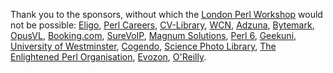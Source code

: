 Thank you to the sponsors, without which the
[London Perl Workshop](http://act.yapc.eu/lpw2017/) would not be possible:
[Eligo](https://eligo.co.uk),
[Perl Careers](https://perl.careers),
[CV-Library](https://www.cv-library.co.uk),
[WCN](https://www.wcn.uk),
[Adzuna](https://www.adzuna.co.uk),
[Bytemark](https://www.bytemark.co.uk),
[OpusVL](http://opusvl.com),
[Booking.com](https://www.booking.com),
[SureVoIP](https://www.surevoip.co.uk),
[Magnum Solutions](https://mag-sol.com),
[Perl 6](https://perl6.org),
[Geekuni](https://www.geekuni.com),
[University of Westminster](https://www.westminster.ac.uk),
[Cogendo](https://www.cogendo.com),
[Science Photo Library](http://www.sciencephoto.com),
[The Enlightened Perl Organisation](https://ww2.enlightenedperl.org),
[Evozon](https://www.evozon.com),
[O'Reilly](https://www.oreilly.com).
